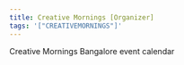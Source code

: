 ```yaml
---
title: Creative Mornings [Organizer]
tags: '["CREATIVEMORNINGS"]'
--- 
```

Creative Mornings Bangalore event calendar 
 

